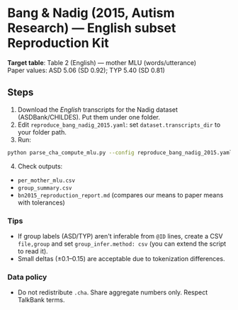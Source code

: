 # Bang & Nadig (2015, Autism Research) — English subset Reproduction Kit

**Target table**: Table 2 (English) — mother MLU (words/utterance)  
Paper values: ASD 5.06 (SD 0.92); TYP 5.40 (SD 0.81)

## Steps
1) Download the *English* transcripts for the Nadig dataset (ASDBank/CHILDES). Put them under one folder.
2) Edit `reproduce_bang_nadig_2015.yaml`: set `dataset.transcripts_dir` to your folder path.
3) Run:
```bash
python parse_cha_compute_mlu.py --config reproduce_bang_nadig_2015.yaml
```
4) Check outputs:
- `per_mother_mlu.csv`
- `group_summary.csv`
- `bn2015_reproduction_report.md` (compares our means to paper means with tolerances)

### Tips
- If group labels (ASD/TYP) aren't inferable from `@ID` lines, create a CSV `file,group` and set `group_infer.method: csv` (you can extend the script to read it).
- Small deltas (±0.1–0.15) are acceptable due to tokenization differences.

### Data policy
- Do not redistribute `.cha`. Share aggregate numbers only. Respect TalkBank terms.
